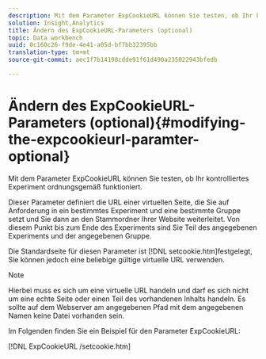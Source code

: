 ```yaml
---
description: Mit dem Parameter ExpCookieURL können Sie testen, ob Ihr kontrolliertes Experiment ordnungsgemäß funktioniert.
solution: Insight,Analytics
title: Ändern des ExpCookieURL-Parameters (optional)
topic: Data workbench
uuid: 0c160c26-f9de-4e41-a05d-bf7bb32395bb
translation-type: tm+mt
source-git-commit: aec1f7b14198cdde91f61d490a235022943bfedb

---
```



# Ändern des ExpCookieURL-Parameters (optional){#modifying-the-expcookieurl-paramter-optional}

Mit dem Parameter ExpCookieURL können Sie testen, ob Ihr kontrolliertes Experiment ordnungsgemäß funktioniert.

Dieser Parameter definiert die URL einer virtuellen Seite, die Sie auf Anforderung in ein bestimmtes Experiment und eine bestimmte Gruppe setzt und Sie dann an den Stammordner Ihrer Website weiterleitet. Von diesem Punkt bis zum Ende des Experiments sind Sie Teil des angegebenen Experiments und der angegebenen Gruppe.

Die Standardseite für diesen Parameter ist [!DNL setcookie.htm]festgelegt, Sie können jedoch eine beliebige gültige virtuelle URL verwenden.

>[!NOTE]
>
>Hierbei muss es sich um eine virtuelle URL handeln und darf es sich nicht um eine echte Seite oder einen Teil des vorhandenen Inhalts handeln. Es sollte auf dem Webserver am angegebenen Pfad mit dem angegebenen Namen keine Datei vorhanden sein.

Im Folgenden finden Sie ein Beispiel für den Parameter ExpCookieURL:

[!DNL ExpCookieURL /setcookie.htm]
